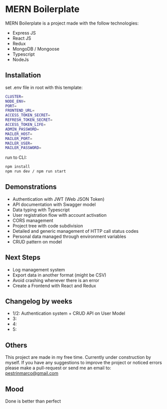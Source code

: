 # MERN Boilerplate

MERN Boilerplate is a project made with the follow technologies:
- Express JS
- React JS
- Redux
- MongoDB / Mongoose
- Typescript
- NodeJs
## Installation
set .env file in root with this template:
```bash
CLUSTER=
NODE_ENV=
PORT=
FRONTEND_URL=
ACCESS_TOKEN_SECRET=
REFRESH_TOKEN_SECRET=
ACCESS_TOKEN_LIFE=
ADMIN_PASSWORD=
MAILER_HOST=
MAILER_PORT=
MAILER_USER=
MAILER_PASSWORD=
```
run to CLI:
```bash
npm install
npm run dev / npm run start
```
## Demonstrations
- Authentication with JWT (Web JSON Token)
- API documentation with Swagger model
- Data typing with Typescript
- User registration flow with account activation
- CORS management
- Project tree with code subdivision
- Detailed and generic management of HTTP call status codes
- Personal data managed through environment variables
- CRUD pattern on model

## Next Steps
- Log management system
- Export data in another format (might be CSV)
- Avoid crashing whenever there is an error
- Create a Frontend with React and Redux

## Changelog by weeks
- 1/2: Authentication system + CRUD API on User Model
- 3:
- 4:
- 5:

## Others
This project are made in my free time. Currently under construction by myself.
If you have any suggestions to improve the project or noticed errors please make a pull-request or send me an email to: pestrinmarco@gmail.com

## Mood
Done is better than perfect